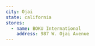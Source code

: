 ```yaml
---
city: Ojai
state: california
stores:
  - name: BOKU International
    address: 987 W. Ojai Avenue
---
```

